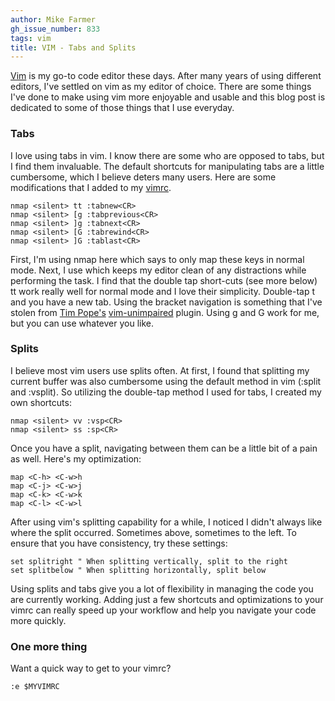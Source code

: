 ```yaml
---
author: Mike Farmer
gh_issue_number: 833
tags: vim
title: VIM - Tabs and Splits
---
```




[Vim](http://www.vim.org/) is my go-to code editor these days. After many years of using different editors, I've settled on vim as my editor of choice. There are some things I've done to make using vim more enjoyable and usable and this blog post is dedicated to some of those things that I use everyday.

### Tabs

I love using tabs in vim. I know there are some who are opposed to tabs, but I find them invaluable. The default shortcuts for manipulating tabs are a little cumbersome, which I believe deters many users. Here are some modifications that I added to my [vimrc](https://github.com/mikefarmer/dotfiles/blob/master/vimrc).

```nohighlight
nmap <silent> tt :tabnew<CR>
nmap <silent> [g :tabprevious<CR>
nmap <silent> ]g :tabnext<CR>
nmap <silent> [G :tabrewind<CR>
nmap <silent> ]G :tablast<CR>
```

First, I'm using nmap here which says to only map these keys in normal mode. Next, I use <silent> which keeps my editor clean of any distractions while performing the task. I find that the double tap short-cuts (see more below) tt work really well for normal mode and I love their simplicity. Double-tap t and you have a new tab. Using the bracket navigation is something that I've stolen from [Tim Pope's](https://github.com/tpope) [vim-unimpaired](https://github.com/tpope/vim-unimpaired) plugin. Using g and G work for me, but you can use whatever you like.

### Splits

I believe most vim users use splits often. At first, I found that splitting my current buffer was also cumbersome using the default method in vim (:split and :vsplit). So utilizing the double-tap method I used for tabs, I created my own shortcuts:

```nohighlight
nmap <silent> vv :vsp<CR>
nmap <silent> ss :sp<CR>
```

Once you have a split, navigating between them can be a little bit of a pain as well. Here's my optimization:

```nohighlight
map <C-h> <C-w>h
map <C-j> <C-w>j
map <C-k> <C-w>k
map <C-l> <C-w>l
```

After using vim's splitting capability for a while, I noticed I didn't always like where the split occurred. Sometimes above, sometimes to the left. To ensure that you have consistency, try these settings:

```
set splitright " When splitting vertically, split to the right
set splitbelow " When splitting horizontally, split below
```

Using splits and tabs give you a lot of flexibility in managing the code you are currently working. Adding just a few shortcuts and optimizations to your vimrc can really speed up your workflow and help you navigate your code more quickly.

### One more thing

Want a quick way to get to your vimrc?

```nohighlight
:e $MYVIMRC
```

